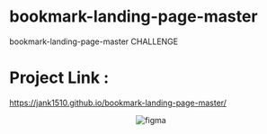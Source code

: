 # bookmark-landing-page-master
bookmark-landing-page-master CHALLENGE

# Project Link :
https://jank1510.github.io/bookmark-landing-page-master/

<p align='center'> 
  <img src="https://res.cloudinary.com/dz209s6jk/image/upload/q_auto,w_900/Screenshots/uyaqk6plghg5hcfqcj4r.jpg" alt="figma"/>

</p>

